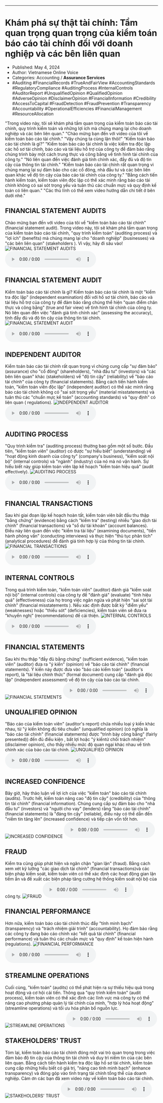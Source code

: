 
---

# Khám phá sự thật tài chính: Tầm quan trọng quan trọng của kiểm toán báo cáo tài chính đối với doanh nghiệp và các bên liên quan

- Published: May 4, 2024
- Author: Vietnamese Online Voice
- Categories: Accounting / **Assurance Services**
- #Auditing #FinancialRecords #TrueAndFairView #AccountingStandards #RegulatoryCompliance #AuditingProcess #InternalControls #AuditorReport #UnqualifiedOpinion #QualifiedOpinion #AdverseOpinion #DisclaimerOpinion #FinancialInformation #Credibility #AccessToCapital #FraudDetection #FraudPrevention #Transparency #Accountability #OperationalEfficiencies #FinancialManagement #ResourceAllocation

"Trong video này, tôi sẽ khám phá tầm quan trọng của kiểm toán báo cáo tài chính, quy trình kiểm toán và những lợi ích mà chúng mang lại cho doanh nghiệp và các bên liên quan." "Chào mừng bạn đến với video của tôi về kiểm toán báo cáo tài chính." "Vậy chúng ta cùng lặn thôi!" “Kiểm toán báo cáo tài chính là gì?” "Kiểm toán báo cáo tài chính là việc kiểm tra độc lập các hồ sơ tài chính, báo cáo và tài liệu hỗ trợ của công ty để đảm bảo rằng chúng trình bày một cách trung thực và công bằng về tình hình tài chính của công ty." "Nó liên quan đến việc đánh giá tính chính xác, đầy đủ và độ tin cậy của thông tin tài chính." "Kiểm toán báo cáo tài chính rất quan trọng vì chúng mang lại sự đảm bảo cho các cổ đông, nhà đầu tư và các bên liên quan khác về độ tin cậy của báo cáo tài chính của công ty." "Bằng cách tiến hành kiểm toán, kiểm toán viên độc lập có thể xác minh rằng báo cáo tài chính không có sai sót trọng yếu và tuân thủ các chuẩn mực và quy định kế toán có liên quan." "Các thủ lĩnh có thể xem video hướng dẫn chi tiết ở bên dưới nhé."


## FINANCIAL STATEMENT AUDITS

Chào mừng bạn đến với video của tôi về "kiểm toán báo cáo tài chính" (financial statement audit). Trong video này, tôi sẽ khám phá tầm quan trọng của kiểm toán báo cáo tài chính, "quy trình kiểm toán" (auditing process) và "lợi ích" (benefits) mà chúng mang lại cho "doanh nghiệp" (businesses) và "các bên liên quan" (stakeholders ). Vì vậy, hãy đi sâu vào!
![FINANCIAL STATEMENT AUDITS](https://http-archiver-apis-production-80.schnworks.com/storage/images/transitions/2024-05-04/transition-4922221280-Montserrat-ExtraBold-9C27B0.jpg)
<audio controls>
    <source src="https://http-archiver-apis-production-80.schnworks.com/storage/storage/audio/file-13416025229.mp3" type="audio/mpeg">
</audio>



## FINANCIAL STATEMENT AUDIT

Kiểm toán báo cáo tài chính là gì? Kiểm toán báo cáo tài chính là một "kiểm tra độc lập" (independent examination) đối với hồ sơ tài chính, báo cáo và tài liệu hỗ trợ của công ty để đảm bảo rằng chúng thể hiện "quan điểm chân thực và công bằng" (true and fair view) về tình hình tài chính của công ty. Nó liên quan đến việc "đánh giá tính chính xác" (assessing the accuracy), tính đầy đủ và độ tin cậy của thông tin tài chính.
![FINANCIAL STATEMENT AUDIT](https://http-archiver-apis-production-80.schnworks.com/storage/images/transitions/2024-05-04/transition--443307263-Montserrat-Medium-673AB7.jpg)
<audio controls>
    <source src="https://http-archiver-apis-production-80.schnworks.com/storage/storage/audio/file-25784843436.mp3" type="audio/mpeg">
</audio>



## INDEPENDENT AUDITOR

Kiểm toán báo cáo tài chính rất quan trọng vì chúng cung cấp "sự đảm bảo" (assurance) cho "cổ đông" (shareholders), "nhà đầu tư" (investors) và "các bên liên quan" khác (stakeholders) về "độ tin cậy" (reliability) về "báo cáo tài chính" của công ty (financial statements). Bằng cách tiến hành kiểm toán, "kiểm toán viên độc lập" (independent auditor) có thể xác minh rằng báo cáo tài chính không có "sai sót trọng yếu" (material misstatements) và tuân thủ các "chuẩn mực kế toán" (accounting standards) và "quy định" có liên quan ( regulations).
![INDEPENDENT AUDITOR](https://http-archiver-apis-production-80.schnworks.com/storage/images/transitions/2024-05-04/transition-28314733265-Montserrat-Bold-004895.jpg)
<audio controls>
    <source src="https://http-archiver-apis-production-80.schnworks.com/storage/storage/audio/file-46608721915.mp3" type="audio/mpeg">
</audio>



## AUDITING PROCESS

"Quy trình kiểm tra" (auditing process) thường bao gồm một số bước. Đầu tiên, "kiểm toán viên" (auditor) có được "sự hiểu biết" (understanding) về "hoạt động kinh doanh của công ty" (company's business), "kiểm soát nội bộ" (internal controls) và "ngành" (industry) của nó mà nó vận hành. Sự hiểu biết này giúp kiểm toán viên lập kế hoạch "kiểm toán hiệu quả" (audit effectively).
![AUDITING PROCESS](https://http-archiver-apis-production-80.schnworks.com/storage/images/transitions/2024-05-04/transition-27261494018-Montserrat-Regular-283593.jpg)
<audio controls>
    <source src="https://http-archiver-apis-production-80.schnworks.com/storage/storage/audio/file-22819541479.mp3" type="audio/mpeg">
</audio>



## FINANCIAL TRANSACTIONS

Sau khi giai đoạn lập kế hoạch hoàn tất, kiểm toán viên bắt đầu thu thập "bằng chứng" (evidence) bằng cách "kiểm tra" (testing) nhiều "giao dịch tài chính" (financial transactions) ​​và "số dư tài khoản" (account balances). Điều này liên quan đến việc "kiểm tra tài liệu" (examining documents), "tiến hành phỏng vấn" (conducting interviews) và thực hiện "thủ tục phân tích" (analytical procedures) để đánh giá tính hợp lý của thông tin tài chính.
![FINANCIAL TRANSACTIONS](https://http-archiver-apis-production-80.schnworks.com/storage/images/transitions/2024-05-04/transition--12225834710-Montserrat-Black-7B1FA2.jpg)
<audio controls>
    <source src="https://http-archiver-apis-production-80.schnworks.com/storage/storage/audio/file-7091160295.mp3" type="audio/mpeg">
</audio>



## INTERNAL CONTROLS

Trong quá trình kiểm toán, "kiểm toán viên" (auditor) đánh giá "kiểm soát nội bộ" (internal controls) của công ty để "đánh giá" (evaluate) "tính hiệu quả" (effectiveness) của họ trong việc ngăn ngừa và phát hiện "sai sót tài chính" (financial misstatements ). Nếu xác định được bất kỳ "điểm yếu" (weaknesses) hoặc "thiếu sót" (deficiencies), kiểm toán viên sẽ đưa ra "khuyến nghị" (recommendations) để cải thiện.
![INTERNAL CONTROLS](https://http-archiver-apis-production-80.schnworks.com/storage/images/transitions/2024-05-04/transition--9657406052-Montserrat-Bold-1A237E.jpg)
<audio controls>
    <source src="https://http-archiver-apis-production-80.schnworks.com/storage/storage/audio/file-22629323591.mp3" type="audio/mpeg">
</audio>



## FINANCIAL STATEMENTS

Sau khi thu thập "đầy đủ bằng chứng" (sufficient evidence), "kiểm toán viên" (auditor) đưa ra "ý kiến" (opinion) về "báo cáo tài chính" (financial statements). Ý kiến ​​này được đưa vào "báo cáo kiểm toán" (auditor's report), là "tài liệu chính thức" (formal document) cung cấp "đánh giá độc lập" (independent assessment) về độ tin cậy của báo cáo tài chính.
![FINANCIAL STATEMENTS](https://http-archiver-apis-production-80.schnworks.com/storage/images/transitions/2024-05-04/transition--21163170028-Montserrat-ExtraBold-303F9F.jpg)
<audio controls>
    <source src="https://http-archiver-apis-production-80.schnworks.com/storage/storage/audio/file-18256182255.mp3" type="audio/mpeg">
</audio>



## UNQUALIFIED OPINION

"Báo cáo của kiểm toán viên" (auditor's report) chứa nhiều loại ý kiến ​​khác nhau, từ "ý kiến ​​không đủ tiêu chuẩn" (unqualified opinion) (có nghĩa là "báo cáo tài chính" (financial statements) được "trình bày công bằng" (fairly presented)) đến đủ điều kiện , bất lợi hoặc "ý kiến ​​từ chối trách nhiệm" (disclaimer opinion), cho thấy nhiều mức độ quan ngại khác nhau về tính chính xác của báo cáo tài chính.
![UNQUALIFIED OPINION](https://http-archiver-apis-production-80.schnworks.com/storage/images/transitions/2024-05-04/transition--12359533958-Montserrat-ExtraBold-512DA8.jpg)
<audio controls>
    <source src="https://http-archiver-apis-production-80.schnworks.com/storage/storage/audio/file-956582627.mp3" type="audio/mpeg">
</audio>



## INCREASED CONFIDENCE

Bây giờ, hãy thảo luận về lợi ích của việc "kiểm toán" báo cáo tài chính (audits). Trước hết, kiểm toán nâng cao "độ tin cậy" (credibility) của "thông tin tài chính" (financial information). Chúng cung cấp sự đảm bảo cho "nhà đầu tư" (investors) và "người cho vay" (lenders) rằng "báo cáo tài chính" (financial statements) là "đáng tin cậy" (reliable), điều này có thể dẫn đến "niềm tin tăng lên" (increased confidence) và tiếp cận vốn tốt hơn.
![INCREASED CONFIDENCE](https://http-archiver-apis-production-80.schnworks.com/storage/images/transitions/2024-05-04/transition-19018245326-Montserrat-Bold-283593.jpg)
<audio controls>
    <source src="https://http-archiver-apis-production-80.schnworks.com/storage/storage/audio/file-25163510654.mp3" type="audio/mpeg">
</audio>



## FRAUD

Kiểm tra cũng giúp phát hiện và ngăn chặn "gian lận" (fraud). Bằng cách xem xét kỹ lưỡng "các giao dịch tài chính" (financial transactions) ​​và các biện pháp kiểm soát, kiểm toán viên có thể xác định các hoạt động gian lận tiềm ẩn và đề xuất các biện pháp tăng cường hệ thống kiểm soát nội bộ của công ty.
![FRAUD](https://http-archiver-apis-production-80.schnworks.com/storage/images/transitions/2024-05-04/transition-37727801841-Montserrat-Bold-673AB7.jpg)
<audio controls>
    <source src="https://http-archiver-apis-production-80.schnworks.com/storage/storage/audio/file-25709834133.mp3" type="audio/mpeg">
</audio>



## FINANCIAL PERFORMANCE

Hơn nữa, kiểm toán báo cáo tài chính thúc đẩy "tính minh bạch" (transparency) và "trách nhiệm giải trình" (accountability). Họ đảm bảo rằng các công ty đang báo cáo chính xác "kết quả tài chính" (financial performance) và tuân thủ các chuẩn mực và "quy định" kế toán hiện hành (regulations).
![FINANCIAL PERFORMANCE](https://http-archiver-apis-production-80.schnworks.com/storage/images/transitions/2024-05-04/transition-28265177529-Montserrat-SemiBold-4A148C.jpg)
<audio controls>
    <source src="https://http-archiver-apis-production-80.schnworks.com/storage/storage/audio/file-20577304872.mp3" type="audio/mpeg">
</audio>



## STREAMLINE OPERATIONS

Cuối cùng, "kiểm toán" (audits) có thể phát hiện ra sự thiếu hiệu quả trong hoạt động và cơ hội cải tiến. Thông qua "quy trình kiểm toán" (audit process), kiểm toán viên có thể xác định các lĩnh vực mà công ty có thể nâng cao phương pháp quản lý tài chính của mình, "hợp lý hóa hoạt động" (streamline operations) và tối ưu hóa phân bổ nguồn lực.
![STREAMLINE OPERATIONS](https://http-archiver-apis-production-80.schnworks.com/storage/images/transitions/2024-05-04/transition--26734183347-Montserrat-SemiBold-512DA8.jpg)
<audio controls>
    <source src="https://http-archiver-apis-production-80.schnworks.com/storage/storage/audio/file-74103973590.mp3" type="audio/mpeg">
</audio>



## STAKEHOLDERS' TRUST

Tóm lại, kiểm toán báo cáo tài chính đóng một vai trò quan trọng trong việc đảm bảo độ tin cậy của thông tin tài chính và duy trì niềm tin của các bên liên quan. Bằng cách tiến hành kiểm tra độc lập hồ sơ tài chính, kiểm toán cung cấp những hiểu biết có giá trị, "nâng cao tính minh bạch" (enhance transparency) và đóng góp vào tình trạng tài chính tổng thể của doanh nghiệp. Cảm ơn các bạn đã xem video này về kiểm toán báo cáo tài chính.
![STAKEHOLDERS' TRUST](https://http-archiver-apis-production-80.schnworks.com/storage/images/transitions/2024-05-04/transition--19332007407-Montserrat-Bold-9C27B0.jpg)
<audio controls>
    <source src="https://http-archiver-apis-production-80.schnworks.com/storage/storage/audio/file-11675434905.mp3" type="audio/mpeg">
</audio>

